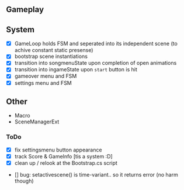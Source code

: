 

## Gameplay


## System
- [x] GameLoop holds FSM and seperated into its independent scene (to achive constant static presense) 
- [x] bootstrap scene instantiations
- [x] transition into songmenuState upon completion of open animations
- [x] transition into ingameState upon `start` button is hit
- [x] gameover menu and FSM
- [x] settings menu and FSM

## Other
- Macro
- SceneManagerExt



### ToDo
- [x] fix settingsmenu button appearance 
- [x] track Score & GameInfo [tis a system :D]
- [x] clean up / relook at the Bootstrap.cs script

- [] bug: setactivescene() is time-variant.. so it returns error (no harm though)
